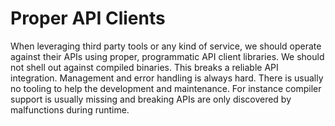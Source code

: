 # Proper API Clients

When leveraging third party tools or any kind of service, we should operate
against their APIs using proper, programmatic API client libraries. We should
not shell out against compiled binaries. This breaks a reliable API integration.
Management and error handling is always hard. There is usually no tooling to
help the development and maintenance. For instance compiler support is usually
missing and breaking APIs are only discovered by malfunctions during runtime.
